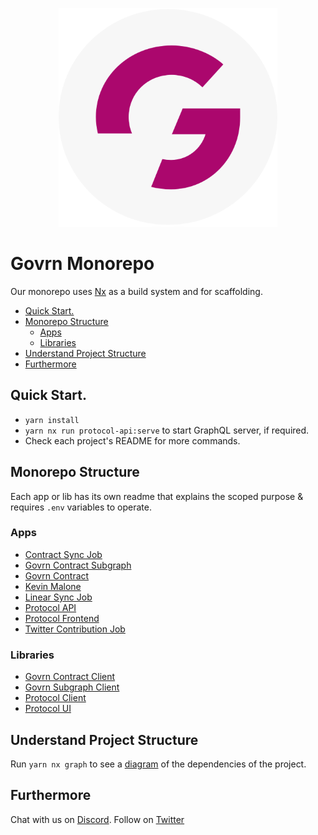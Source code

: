 <p align="center"><img src="./apps/protocol-frontend/src/assets/govrn-logo.png" width="350" alt="Govrn Logo"></p>

# Govrn Monorepo

Our monorepo uses [Nx](https://nx.dev/getting-started/intro) as a build system and for scaffolding.

- [Quick Start.](#quick-start)
- [Monorepo Structure](#monorepo-structure)
  - [Apps](#apps)
  - [Libraries](#libraries)
- [Understand Project Structure](#understand-project-structure)
- [Furthermore](#furthermore)

## Quick Start.

- `yarn install`
- `yarn nx run protocol-api:serve` to start GraphQL server, if required.
- Check each project's README for more commands.

## Monorepo Structure

Each app or lib has its own readme that explains the scoped purpose & requires `.env` variables to operate.

### Apps

- [Contract Sync Job](./apps/contract-sync-job)
- [Govrn Contract Subgraph](./apps/govrn-contract-subgraph)
- [Govrn Contract](./apps/govrn-contract)
- [Kevin Malone](./apps/kevin-malone)
- [Linear Sync Job](./apps/linear-sync-job)
- [Protocol API](./apps/protocol-api)
- [Protocol Frontend](./apps/protocol-frontend)
- [Twitter Contribution Job](./apps/twitter-contribution-job)

### Libraries

- [Govrn Contract Client](./libs/govrn-contract-client)
- [Govrn Subgraph Client](./libs/govrn-subgraph-client)
- [Protocol Client](./libs/protocol-client)
- [Protocol UI](./libs/protocol-ui)

## Understand Project Structure

Run `yarn nx graph` to see a [diagram](https://nx.dev/cli/dep-graph) of the dependencies of the project.

## Furthermore

Chat with us on [Discord](https://discord.gg/3e36ZHU5aG). Follow on [Twitter](https://twitter.com/govrnHQ)
